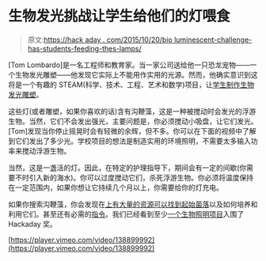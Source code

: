 # 生物发光挑战让学生给他们的灯喂食

> 原文:[https://hack aday . com/2015/10/20/bio luminescent-challenge-has-students-feeding-thes-lamps/](https://hackaday.com/2015/10/20/bioluminescent-challenge-has-students-feeding-their-lamps/)

[Tom Lombardo]是一名工程师和教育家。当一家公司送给他一只恐龙宠物——一个生物发光雕塑——他发现它实际上不能用作实用的光源。然而，他确实意识到这将是一个有趣的 STEAM(科学、技术、工程、艺术和数学)项目，让[学生制作生物发光雕塑](http://www.engineering.com/ElectronicsDesign/ElectronicsDesignArticles/ArticleID/10799/Bioluminescent-Lamp-Oddity-Novelty-Engineering-Challenge.aspx)。

这些灯(或者雕塑，如果你喜欢的话)含有沟鞭藻，这是一种被搅动时会发光的浮游生物。当然，它们不会发出强光，主要问题是，你必须搅动小吸盘，让它们发光。[Tom]发现当你停止摇晃时会有轻微的余辉，但不多。你可以在下面的视频中了解到它们发出了多少光。学校项目的想法是制造实用的环境照明，不需要太多输入功率来搅动浮游生物。

当然，这是一盏活的灯。因此，在特定的护理指导下，期间会有一定的间歇(你需要不时引入新的海水)。你可以过度搅动它们，杀死浮游生物。你必须将温度保持在一定范围内，如果你想让它持续几个月以上，你需要给你的灯充电。

如果你搜索沟鞭藻，你会发现在[上有大量的资源可以找到起始菌落](http://biolum.eemb.ucsb.edu/organism/dinohome.html)以及如何培养和利用它们。甚至还有必需的[指令](http://www.instructables.com/id/Grow-Your-Own-Bioluminescent-Algae/)。我们已经看到至少[一个生物照明项目](https://hackaday.io/project/7293-anglerfish-for-bikes)入围了 Hackaday 奖。

[https://player.vimeo.com/video/138899992](https://player.vimeo.com/video/138899992)